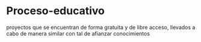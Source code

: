 # Proceso-educativo
proyectos que se encuentran de forma gratuita y de libre acceso, llevados a cabo de manera similar con tal de  afianzar  conocimientos
